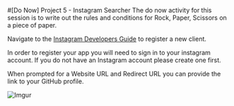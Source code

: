 #[Do Now] Project 5  - Instagram Searcher
The do now activity for this session is to write out the rules and conditions for Rock, Paper, Scissors on a piece of paper.

Navigate to the [Instagram Developers Guide](https://instagram.com/developer/) to register a new client.

In order to register your app you will need to sign in to your instagram account. If you do not have an Instagram account please create one first.   

When prompted for a Website URL and Redirect URL you can provide the link to your GitHub profile.  

![Imgur](http://i.imgur.com/caISxXV.png)
